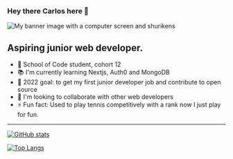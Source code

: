 ### Hey there Carlos here 👋

![My banner image with a computer screen and shurikens](./webshuriken-monitor-banner.png "My banner")

## Aspiring junior web developer.

- 🔭 School of Code student, cohort 12
- 📚 I'm currently learning Nextjs, Auth0 and MongoDB
- 🌱 2022 goal: to get my first junior developer job and contribute to open source
- 👯 I'm looking to collaborate with other web developers
- ⚡ Fun fact: Used to play tennis competitively with a rank now I just play for fun.

---
<!-- by: https://github.com/anuraghazra/github-readme-stats -->
[![GitHub stats](https://github-readme-stats.vercel.app/api?username=webshuriken&show_icons=true&custom_title=Carlos%20EAMs%20Github%20Stats&title_color=e8fafa&bg_color=59a3a3&text_color=ffd98c&icon_color=e8fafa&border_color=ffd98c)](https://github.com/webshuriken/github-readme-stats)

[![Top Langs](https://github-readme-stats.vercel.app/api/top-langs/?username=webshuriken&&layout=compact&custom_title=Languages)](https://github.com/webshuriken/github-readme-stats)
</span>

<!--
**CarlosEAM/CarlosEAM** is a ✨ _special_ ✨ repository because its `README.md` (this file) appears on your GitHub profile.

Here are some ideas to get you started:

- 🔭 I’m currently working on ...
- 🌱 I’m currently learning ...
- 👯 I’m looking to collaborate on ...
- 🤔 I’m looking for help with ...
- 💬 Ask me about ...
- 📫 How to reach me: ...
- ⚡ Fun fact: ...
-->
